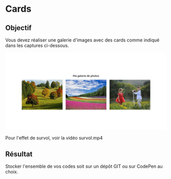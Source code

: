 # Cards

## Objectif
Vous devez réaliser une galerie d'images avec des cards comme indiqué dans les captures ci-dessous.

![Screenshot1](overlay1.png)

Pour l'effet de survol, voir la vidéo survol.mp4

## Résultat

Stocker l'ensemble de vos codes soit sur un dépôt GIT ou sur CodePen au choix.
